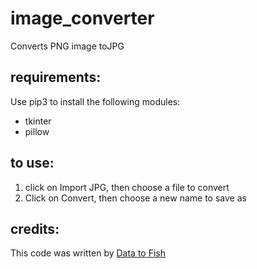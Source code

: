 # image_converter
Converts PNG image toJPG

## requirements:
Use pip3 to install the following modules:
- tkinter
- pillow

## to use:
1. click on Import JPG, then choose a file to convert
2. Click on Convert, then choose a new name to save as

## credits:
This code was written by [Data to Fish](https://datatofish.com/jpeg-to-png-python/)
